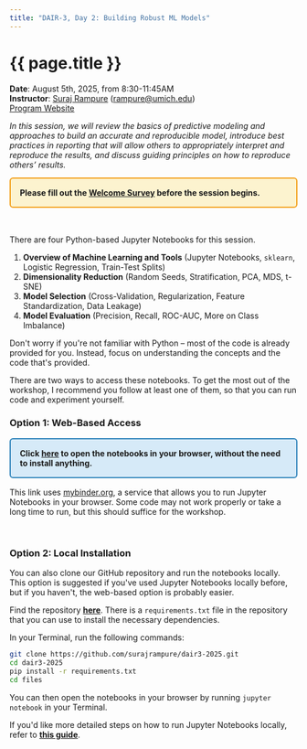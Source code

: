 ```yaml
---
title: "DAIR-3, Day 2: Building Robust ML Models"
---
```


# {{ page.title }}

**Date**: August 5th, 2025, from 8:30-11:45AM
<br>**Instructor**: [Suraj Rampure](../) (rampure@umich.edu)
<br>[Program Website](https://midas.umich.edu/events/dair-sa-2025/)

_In this session, we will review the basics of predictive modeling and approaches to build an accurate and reproducible model, introduce best practices in reporting that will allow others to appropriately interpret and reproduce the results, and discuss guiding principles on how to reproduce others’ results._

<div style="border: 2px solid #f39c12; background-color: #fcf3cf; padding: 16px; border-radius: 6px; margin-bottom: 16px;">
  <strong>Please fill out the <a href="https://forms.gle/keWxV9aieckgqoZb7" target="_blank">Welcome Survey</a> before the session begins.</strong>
</div>

<br>

There are four Python-based Jupyter Notebooks for this session.

1. **Overview of Machine Learning and Tools** (Jupyter Notebooks, `sklearn`, Logistic Regression, Train-Test Splits)
2. **Dimensionality Reduction** (Random Seeds, Stratification, PCA, MDS, t-SNE)
3. **Model Selection** (Cross-Validation, Regularization, Feature Standardization, Data Leakage)
4. **Model Evaluation** (Precision, Recall, ROC-AUC, More on Class Imbalance)

Don't worry if you're not familiar with Python – most of the code is already provided for you. Instead, focus on understanding the concepts and the code that's provided.

There are two ways to access these notebooks. To get the most out of the workshop, I recommend you follow at least one of them, so that you can run code and experiment yourself.

### Option 1: Web-Based Access

<div style="border: 2px solid #2980b9; background-color: #d6eaf8; padding: 16px; border-radius: 6px; margin-bottom: 16px;">
  <strong>Click <a href="https://mybinder.org/v2/gh/surajrampure/dair3-2025/HEAD?urlpath=%2Fdoc%2Ftree%2F01-intro-materials.ipynb" target="_blank">here</a> to open the notebooks in your browser, without the need to install anything.</strong>
</div>

 This link uses [mybinder.org](https://mybinder.org/), a service that allows you to run Jupyter Notebooks in your browser. Some code may not work properly or take a long time to run, but this should suffice for the workshop.

<br>

### Option 2: Local Installation

You can also clone our GitHub repository and run the notebooks locally. This option is suggested if you've used Jupyter Notebooks locally before, but if you haven't, the web-based option is probably easier.

Find the repository [**here**](https://github.com/surajrampure/dair3-2025). There is a `requirements.txt` file in the repository that you can use to install the necessary dependencies.

In your Terminal, run the following commands:

```bash
git clone https://github.com/surajrampure/dair3-2025.git
cd dair3-2025
pip install -r requirements.txt
cd files
```

You can then open the notebooks in your browser by running `jupyter notebook` in your Terminal.

If you'd like more detailed steps on how to run Jupyter Notebooks locally, refer to [**this guide**](https://practicaldsc.org/env-setup/#replicating-the-gradescope-environment).